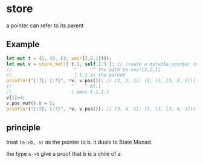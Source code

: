 # store
a pointer can refer to its parent

## Example
```rust
let mut t = (1, (2, (3, vec![3,2,1])));
let mut v = store_mut!{ t.1, self.1.1 }; // create a mutable pointer to t.1.1.1
//                       ^      ^ the path to vec![3,2,1]
//                       | t.1 as the parent
println!("{:?}; {:?}", *v, v.pos()); // [3, 2, 1]; (2, (3, [3, 2, 1]))
//                      ^    ^ &t.1
//                      | &mut t.1.1.1
v[1]=4;
v.pos_mut().0 = 5;
println!("{:?}; {:?}", *v, v.pos()); // [3, 4, 1]; (5, (3, [3, 4, 1]))
```

## principle
treat `(a->b, a)` as the pointer to b. it duals to State Monad.

the type `a->b` give a proof that b is a chile of a.